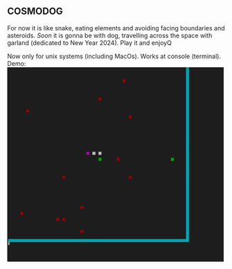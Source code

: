 ## COSMODOG
For now it is like snake, eating elements and avoiding facing boundaries and asteroids.
_Soon_ it is gonna be with dog, travelling across the space with garland (dedicated to New Year 2024). Play it and enjoyQ

Now only for unix systems (including MacOs). Works at console (terminal). Demo:
![GIF of running programm](https://github.com/pechinkin/cosmodog/blob/main/demo_20_12_23.gif)
